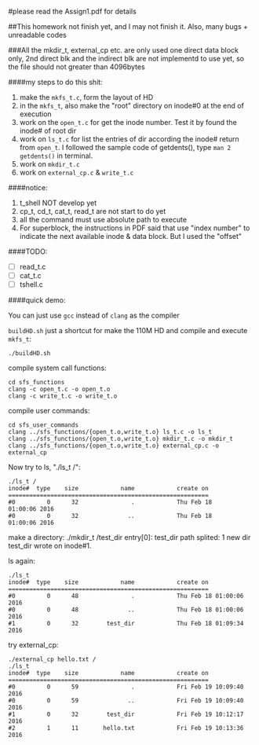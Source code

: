 #please read the Assign1.pdf for details 

##This homework not finish yet, and I may not finish it. Also, many bugs + unreadable codes

###All the mkdir_t, external_cp etc. are only used one direct data block only, 2nd direct blk and the indirect blk are not implementd to use yet, so the file should not greater than 4096bytes

####my steps to do this shit:
1. make the ```mkfs_t.c```, form the layout of HD
2. in the ```mkfs_t```, also make the "root" directory on inode#0 at the end of execution
3. work on the ```open_t.c``` for get the inode number. Test it by found the inode# of root dir
4. work on ```ls_t.c``` for list the entries of dir according the inode# return from ```open_t```. I followed the sample code of getdents(), type ```man 2 getdents()``` in terminal.
5. work on ```mkdir_t.c```
6. work on ```external_cp.c``` & ```write_t.c```

####notice:
1. t_shell NOT develop yet
2. cp_t, cd_t, cat_t, read_t are not start to do yet
3. all the command must use absolute path to execute
4. For superblock, the instructions in PDF said that use "index number" to indicate the next available inode & data block. But I used the "offset"

####TODO:
- [ ] read_t.c
- [ ] cat_t.c
- [ ] tshell.c

####quick demo:

You can just use ```gcc``` instead of ```clang``` as the compiler

```buildHD.sh``` just a shortcut for make the 110M HD and compile and execute ```mkfs_t```:

    ./buildHD.sh

compile system call functions:

    cd sfs_functions
    clang -c open_t.c -o open_t.o
    clang -c write_t.c -o write_t.o

compile user commands:

    cd sfs_user_commands
    clang ../sfs_functions/{open_t.o,write_t.o} ls_t.c -o ls_t
    clang ../sfs_functions/{open_t.o,write_t.o} mkdir_t.c -o mkdir_t
    clang ../sfs_functions/{open_t.o,write_t.o} external_cp.c -o external_cp

Now try to ls, "./ls_t /":

    ./ls_t /
    inode#  type    size            name            create on
    =========================================================
    #0         0      32               .            Thu Feb 18     01:00:06 2016
    #0         0      32              ..            Thu Feb 18     01:00:06 2016

make a directory:
    ./mkdir_t /test_dir
      entry[0]: test_dir
      path splited: 1
      new dir test_dir wrote on inode#1.

ls again:

    ./ls_t
    inode#  type    size            name            create on
    =========================================================
    #0         0      48               .            Thu Feb 18 01:00:06 2016
    #0         0      48              ..            Thu Feb 18 01:00:06 2016
    #1         0      32        test_dir            Thu Feb 18 01:09:34 2016

try external_cp:

    ./external_cp hello.txt /
    ./ls_t
    inode#  type    size            name            create on
    =========================================================
    #0         0      59               .            Fri Feb 19 10:09:40 2016
    #0         0      59              ..            Fri Feb 19 10:09:40 2016
    #1         0      32        test_dir            Fri Feb 19 10:12:17 2016
    #2         1      11       hello.txt            Fri Feb 19 10:13:36 2016
